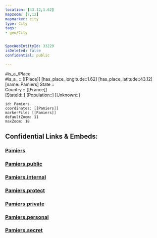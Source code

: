 ```yaml
---
location: [43.12,1.62] 
mapzoom: [7,12] 
mapmarker: city 
type: City
tags:
- geo/City


SpocWebEntityId: 33229
isDeleted: false
confidential: public

---
```

#is_a_/Place  
#is_a_ :: [[Place]] 
[has_place_longitude::1.62] 
[has_place_latitude::43.12] 
[name::Pamiers] 
State ::  
Country :: [[France]]  
[StateId::] 
[Population::] 
[Unknown::] 


```leaflet
id: Pamiers
coordinates: [[Pamiers]] 
markerFile: [[Pamiers]] 
defaultZoom: 11 
maxZoom: 18
```


## Confidential Links & Embeds: 

### [Pamiers](/_Standards/Earth/Continent/Europe/Europe~West/France/regions~France/Occitanie/departments~Occitanie/Ariège/communes~Ariège/Pamiers/cities~Pamiers/Pamiers.md) 

### [Pamiers.public](/_public/Earth/Continent/Europe/Europe~West/France/regions~France/Occitanie/departments~Occitanie/Ariège/communes~Ariège/Pamiers/cities~Pamiers/Pamiers.public.md) 

### [Pamiers.internal](/_internal/Earth/Continent/Europe/Europe~West/France/regions~France/Occitanie/departments~Occitanie/Ariège/communes~Ariège/Pamiers/cities~Pamiers/Pamiers.internal.md) 

### [Pamiers.protect](/_protect/Earth/Continent/Europe/Europe~West/France/regions~France/Occitanie/departments~Occitanie/Ariège/communes~Ariège/Pamiers/cities~Pamiers/Pamiers.protect.md) 

### [Pamiers.private](/_private/Earth/Continent/Europe/Europe~West/France/regions~France/Occitanie/departments~Occitanie/Ariège/communes~Ariège/Pamiers/cities~Pamiers/Pamiers.private.md) 

### [Pamiers.personal](/_personal/Earth/Continent/Europe/Europe~West/France/regions~France/Occitanie/departments~Occitanie/Ariège/communes~Ariège/Pamiers/cities~Pamiers/Pamiers.personal.md) 

### [Pamiers.secret](/_secret/Earth/Continent/Europe/Europe~West/France/regions~France/Occitanie/departments~Occitanie/Ariège/communes~Ariège/Pamiers/cities~Pamiers/Pamiers.secret.md)


